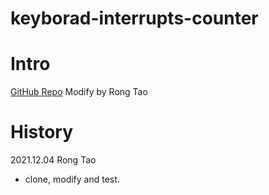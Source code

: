 keyborad-interrupts-counter
====================

# Intro

[GitHub Repo](https://github.com/PiotrGardocki/Keyboard-interrupts-counter)
Modify by Rong Tao



# History

2021.12.04 Rong Tao
- clone, modify and test.
